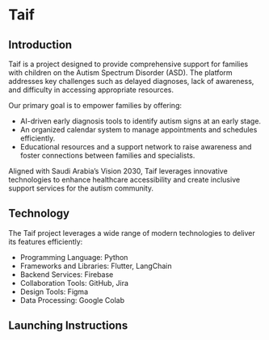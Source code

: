 # Taif  

## Introduction  
Taif is a project designed to provide comprehensive support for families with children on the Autism Spectrum Disorder (ASD). The platform addresses key challenges such as delayed diagnoses, lack of awareness, and difficulty in accessing appropriate resources.  

Our primary goal is to empower families by offering:  
- AI-driven early diagnosis tools to identify autism signs at an early stage.  
- An organized calendar system to manage appointments and schedules efficiently.  
- Educational resources and a support network to raise awareness and foster connections between families and specialists.  

Aligned with Saudi Arabia’s Vision 2030, Taif leverages innovative technologies to enhance healthcare accessibility and create inclusive support services for the autism community.  

## Technology  
The Taif project leverages a wide range of modern technologies to deliver its features efficiently:  
- Programming Language: Python  
- Frameworks and Libraries: Flutter, LangChain  
- Backend Services: Firebase  
- Collaboration Tools: GitHub, Jira  
- Design Tools: Figma  
- Data Processing: Google Colab  

## Launching Instructions  
